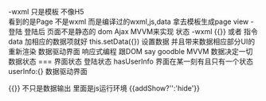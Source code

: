 -wxml 只是模板  不像H5  
看到的是Page  不是wxml 而是编译过的wxml,js,data  拿去模板生成page  view
-登陆  登陆后
页面不是静态的  dom Ajax 
MVVM来实现   状态
-wxml {{}} 或者 指令  data 加相应的数据项就好
this.setData({})  设置数据  并且带来数据相应部分UI的重新渲染
数据驱动界面  响应式编程
跟DOM  say goodble
MVVM 数据决定一切
数据状态 === 界面状态
登陆状态 hasUserInfo   界面在某一刻有且只有一个状态
userInfo:{}  数据驱动界面

{{}} 不只是数据输出 里面是js运行环境
{{addShow?'':'hide'}}
